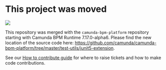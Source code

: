 # This project was moved

[![](https://img.shields.io/badge/Lifecycle-Unmaintained-lightgrey)](https://github.com/Camunda-Community-Hub/community/blob/main/extension-lifecycle.md#Unmaintained-)

This repository was merged with the `camunda-bpm-platform` repository starting with Camunda BPM Runtime 7.17.0-alpha6. Please find the new location of the source code here: 
https://github.com/camunda/camunda-bpm-platform/tree/master/test-utils/junit5-extension. 

See our [How to contribute guide](https://github.com/camunda/camunda-bpm-platform/blob/master/CONTRIBUTING.md) for where to raise tickets and how to make code contributions.